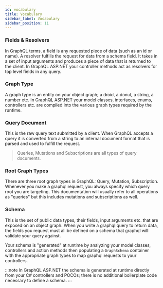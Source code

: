 ```yaml
---
id: vocabulary
title: Vocabulary
sidebar_label: Vocabulary
sidebar_position: 11
---
```


### Fields & Resolvers
In GraphQL terms, a field is any requested piece of data (such as an id or  name).  A resolver fulfills the request for data from a schema field. It takes in a set of input arguments and produces a piece of data that is returned to the client. In GraphQL ASP.NET your controller methods act as resolvers for top level fields in any query.

### Graph Type
A graph type is an entity on your object graph; a droid, a donut, a string, a number etc.  In GraphQL ASP.NET your model classes, interfaces, enums, controllers etc. are compiled into the various graph types required by the runtime.

### Query Document
This is the raw query text submitted by a client. When GraphQL accepts a query it is converted from a string to an internal document format that is parsed and used to fulfill the request.  

> Queries, Mutations and Subscriptions are all types of query documents.

### Root Graph Types
There are three root graph types in GraphQL: Query, Mutation, Subscription. Whenever you make a graphql request, you always specify which query root you are targeting. This documentation will usually refer to all operations as "queries" but this includes mutations and subscriptions as well.


### Schema
This is the set of public data types, their fields, input arguments etc. that are exposed on an object graph. When you write a graphql query to return data, the fields you request must all be defined on a schema that graphql will validate your query against.  

Your schema is "generated" at runtime by analyzing your model classes, controllers and action methods then populating a `GraphSchema` container with the appropriate graph types to map graphql requests to your controllers. 

:::note
 In GraphQL ASP.NET the schema is generated at runtime directly from your C# controllers and POCOs; there is no additional boilerplate code necessary to define a schema.
:::